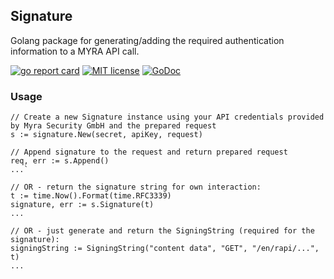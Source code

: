 ## Signature
Golang package for generating/adding the required authentication information to a MYRA API call.

[![go report card](https://goreportcard.com/badge/github.com/Myra-Security-GmbH/signature "go report card")](https://goreportcard.com/report/github.com/Myra-Security-GmbH/signature)
[![MIT license](http://img.shields.io/badge/license-MIT-brightgreen.svg)](http://opensource.org/licenses/MIT)
[![GoDoc](https://godoc.org/github.com/Myra-Security-GmbH/signature?status.svg)](https://godoc.org/github.com/Myra-Security-GmbH/signature)

### Usage
```
// Create a new Signature instance using your API credentials provided by Myra Security GmbH and the prepared request
s := signature.New(secret, apiKey, request)

// Append signature to the request and return prepared request
req, err := s.Append()
...`

// OR - return the signature string for own interaction:
t := time.Now().Format(time.RFC3339)
signature, err := s.Signature(t)
...

// OR - just generate and return the SigningString (required for the signature):
signingString := SigningString("content data", "GET", "/en/rapi/...", t)
...
```

